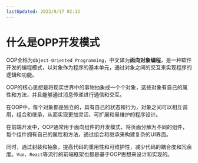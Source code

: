 ```yaml
---
lastUpdated: 2023/9/17 02:12
---
```


# 什么是OPP开发模式

OOP全称为`Object-Oriented Programming`，中文译为**面向对象编程**，是一种软件开发的编程模式，以对象作为程序的基本单元，通过对象之间的交互来实现程序的逻辑和功能。

OOP的核心思想是将现实世界中的事物抽象成一个个对象，这些对象有自己的属性和方法，并且能够通过消息传递进行通信和交互。

在OOP中，每个对象都是独立的，具有自己的状态和行为，对象之间可以相互调用，组合和继承，从而实现更加灵活、可扩展和易维护的程序设计。

在前端开发中，OOP通常用于面向组件的开发模式，将页面分解为不同的组件，每个组件拥有自己的属性和方法，通过组合和继承来构建复杂的UI界面。

同时，通过封装和抽象，提高代码的重用性和可维护性，减少代码的耦合度和冗余度。`Vue`、`React`等流行的前端框架也都是基于OOP思想来设计和实现的。
